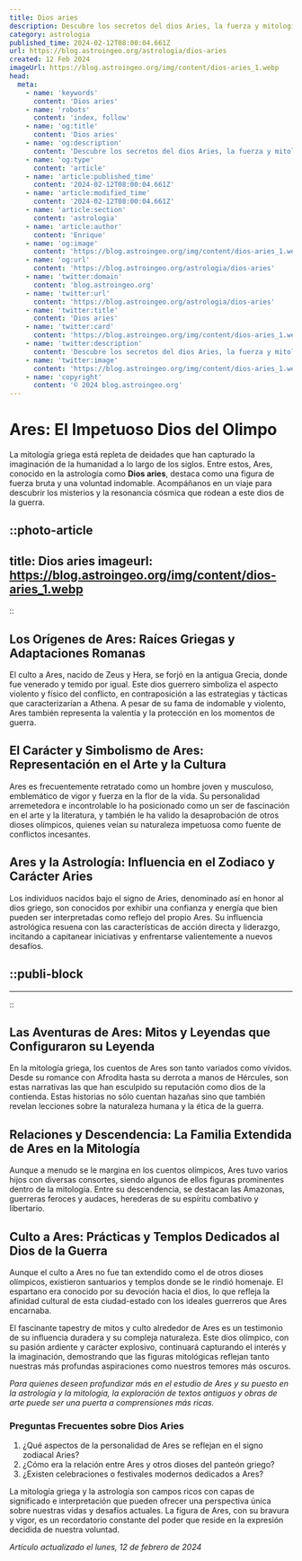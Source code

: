 ```yaml
---
title: Dios aries
description: Descubre los secretos del dios Aries, la fuerza y mitología de la guerra antigua. Sumérgete en su poderosa historia y legado.
category: astrologia
published_time: 2024-02-12T08:00:04.661Z
url: https://blog.astroingeo.org/astrologia/dios-aries
created: 12 Feb 2024
imageUrl: https://blog.astroingeo.org/img/content/dios-aries_1.webp
head:
  meta:
    - name: 'keywords'
      content: 'Dios aries'
    - name: 'robots'
      content: 'index, follow'
    - name: 'og:title'
      content: 'Dios aries'
    - name: 'og:description'
      content: 'Descubre los secretos del dios Aries, la fuerza y mitología de la guerra antigua. Sumérgete en su poderosa historia y legado.'
    - name: 'og:type'
      content: 'article'
    - name: 'article:published_time'
      content: '2024-02-12T08:00:04.661Z'
    - name: 'article:modified_time'
      content: '2024-02-12T08:00:04.661Z'
    - name: 'article:section'
      content: 'astrologia'
    - name: 'article:author'
      content: 'Enrique'
    - name: 'og:image'
      content: 'https://blog.astroingeo.org/img/content/dios-aries_1.webp'
    - name: 'og:url'
      content: 'https://blog.astroingeo.org/astrologia/dios-aries'
    - name: 'twitter:domain'
      content: 'blog.astroingeo.org'
    - name: 'twitter:url'
      content: 'https://blog.astroingeo.org/astrologia/dios-aries'
    - name: 'twitter:title'
      content: 'Dios aries'
    - name: 'twitter:card'
      content: 'https://blog.astroingeo.org/img/content/dios-aries_1.webp'
    - name: 'twitter:description'
      content: 'Descubre los secretos del dios Aries, la fuerza y mitología de la guerra antigua. Sumérgete en su poderosa historia y legado.'
    - name: 'twitter:image'
      content: 'https://blog.astroingeo.org/img/content/dios-aries_1.webp'
    - name: 'copyright'
      content: '© 2024 blog.astroingeo.org'
---
```

# Ares: El Impetuoso Dios del Olimpo

La mitología griega está repleta de deidades que han capturado la imaginación de la humanidad a lo largo de los siglos. Entre estos, Ares, conocido en la astrología como **Dios aries**, destaca como una figura de fuerza bruta y una voluntad indomable. Acompáñanos en un viaje para descubrir los misterios y la resonancia cósmica que rodean a este dios de la guerra.


::photo-article
---
title: Dios aries
imageurl: https://blog.astroingeo.org/img/content/dios-aries_1.webp
---
::


## Los Orígenes de Ares: Raíces Griegas y Adaptaciones Romanas

El culto a Ares, nacido de Zeus y Hera, se forjó en la antigua Grecia, donde fue venerado y temido por igual. Este dios guerrero simboliza el aspecto violento y físico del conflicto, en contraposición a las estrategias y tácticas que caracterizarían a Athena. A pesar de su fama de indomable y violento, Ares también representa la valentía y la protección en los momentos de guerra.

## El Carácter y Simbolismo de Ares: Representación en el Arte y la Cultura

Ares es frecuentemente retratado como un hombre joven y musculoso, emblemático de vigor y fuerza en la flor de la vida. Su personalidad arremetedora e incontrolable lo ha posicionado como un ser de fascinación en el arte y la literatura, y también le ha valido la desaprobación de otros dioses olímpicos, quienes veían su naturaleza impetuosa como fuente de conflictos incesantes.

## Ares y la Astrología: Influencia en el Zodiaco y Carácter Aries

Los individuos nacidos bajo el signo de Aries, denominado así en honor al dios griego, son conocidos por exhibir una confianza y energía que bien pueden ser interpretadas como reflejo del propio Ares. Su influencia astrológica resuena con las características de acción directa y liderazgo, incitando a capitanear iniciativas y enfrentarse valientemente a nuevos desafíos.


  ::publi-block
  ---
  ---
  ::
  
  
## Las Aventuras de Ares: Mitos y Leyendas que Configuraron su Leyenda

En la mitología griega, los cuentos de Ares son tanto variados como vívidos. Desde su romance con Afrodita hasta su derrota a manos de Hércules, son estas narrativas las que han esculpido su reputación como dios de la contienda. Estas historias no sólo cuentan hazañas sino que también revelan lecciones sobre la naturaleza humana y la ética de la guerra.

## Relaciones y Descendencia: La Familia Extendida de Ares en la Mitología
 
Aunque a menudo se le margina en los cuentos olímpicos, Ares tuvo varios hijos con diversas consortes, siendo algunos de ellos figuras prominentes dentro de la mitología. Entre su descendencia, se destacan las Amazonas, guerreras feroces y audaces, herederas de su espíritu combativo y libertario.

## Culto a Ares: Prácticas y Templos Dedicados al Dios de la Guerra

Aunque el culto a Ares no fue tan extendido como el de otros dioses olímpicos, existieron santuarios y templos donde se le rindió homenaje. El espartano era conocido por su devoción hacia el dios, lo que refleja la afinidad cultural de esta ciudad-estado con los ideales guerreros que Ares encarnaba.

El fascinante tapestry de mitos y culto alrededor de Ares es un testimonio de su influencia duradera y su compleja naturaleza. Este dios olímpico, con su pasión ardiente y carácter explosivo, continuará capturando el interés y la imaginación, demostrando que las figuras mitológicas reflejan tanto nuestras más profundas aspiraciones como nuestros temores más oscuros.

*Para quienes deseen profundizar más en el estudio de Ares y su puesto en la astrología y la mitología, la exploración de textos antiguos y obras de arte puede ser una puerta a comprensiones más ricas.*

### Preguntas Frecuentes sobre Dios Aries

1. ¿Qué aspectos de la personalidad de Ares se reflejan en el signo zodiacal Aries?
2. ¿Cómo era la relación entre Ares y otros dioses del panteón griego?
3. ¿Existen celebraciones o festivales modernos dedicados a Ares?

La mitología griega y la astrología son campos ricos con capas de significado e interpretación que pueden ofrecer una perspectiva única sobre nuestras vidas y desafíos actuales. La figura de Ares, con su bravura y vigor, es un recordatorio constante del poder que reside en la expresión decidida de nuestra voluntad.

_Artículo actualizado el lunes, 12 de febrero de 2024_